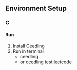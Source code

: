 ## Environment Setup

### C

#### Run

1. Install Ceedling
2. Run in terminal
   - ceedling
   - or ceedling test:leetcode
